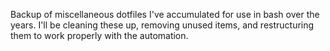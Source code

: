 Backup of miscellaneous dotfiles I've accumulated for use in bash over the years.
I'll be cleaning these up, removing unused items, and restructuring them to work properly with the automation.
